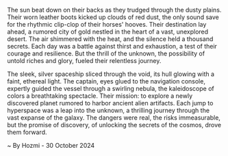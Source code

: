 
The sun beat down on their backs as they trudged through the dusty plains. Their worn leather boots kicked up clouds of red dust, the only sound save for the rhythmic clip-clop of their horses' hooves. Their destination lay ahead, a rumored city of gold nestled in the heart of a vast, unexplored desert. The air shimmered with the heat, and the silence held a thousand secrets. Each day was a battle against thirst and exhaustion, a test of their courage and resilience. But the thrill of the unknown, the possibility of untold riches and glory, fueled their relentless journey. 

The sleek, silver spaceship sliced through the void, its hull glowing with a faint, ethereal light. The captain, eyes glued to the navigation console, expertly guided the vessel through a swirling nebula, the kaleidoscope of colors a breathtaking spectacle. Their mission: to explore a newly discovered planet rumored to harbor ancient alien artifacts. Each jump to hyperspace was a leap into the unknown, a thrilling journey through the vast expanse of the galaxy. The dangers were real, the risks immeasurable, but the promise of discovery, of unlocking the secrets of the cosmos, drove them forward. 

~ By Hozmi - 30 October 2024
